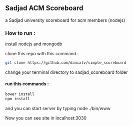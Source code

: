 ## Sadjad ACM  Scoreboard
a Sadjad university scoreboard for acm members (nodejs)
### How to run :
install nodejs and mongodb

clone this repo with this command :
```sh
git clone https://github.com/danialv/simple_scoreboard
```

change your terminal directory to sadjad_scoreboard folder

#### run this commands :
```sh
bower install
npm install
```
and you can start server by typing node ./bin/www

Now you can see site in localhost:3030
